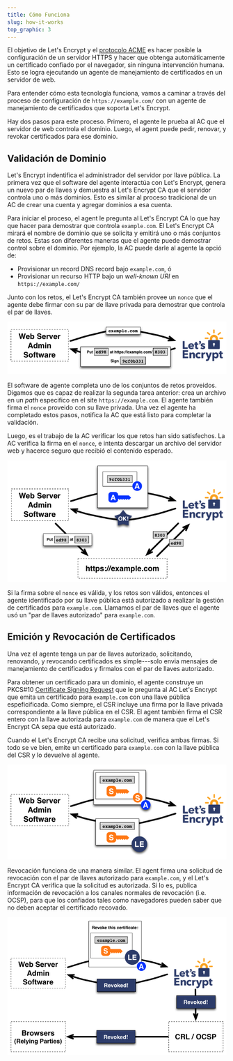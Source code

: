 ```yaml
---
title: Cómo Funciona
slug: how-it-works
top_graphic: 3
---
```


El objetivo de Let's&nbsp;Encrypt y el [protocolo ACME](https://ietf-wg-acme.github.io/acme/) es hacer posible la configuraci&oacute;n de un servidor HTTPS y hacer que obtenga autom&aacute;ticamente un certificado confiado por el navegador, sin ninguna intervenci&oacute;n humana. Esto se logra ejecutando un agente de manejamiento de certificados en un servidor de web.

Para entender c&oacute;mo esta tecnolog&iacute;a funciona, vamos a caminar a trav&eacute;s del proceso de configuraci&oacute;n de `https://example.com/` con un agente de manejamiento de certificados que soporta Let's&nbsp;Encrypt.

Hay dos pasos para este proceso. Primero, el agente le prueba al AC que el servidor de web controla el dominio. Luego, el agent puede pedir, renovar, y revokar certificados para ese dominio.

## Validaci&oacute;n de Dominio

Let's&nbsp;Encrypt indentifica el administrador del servidor por llave p&uacute;blica. La primera vez que el software del agente interact&uacute;a con Let's&nbsp;Encrypt, genera un nuevo par de llaves y demuestra al Let's&nbsp;Encrypt CA que el servidor controla uno o m&aacute;s dominios. Esto es similar al proceso tradicional de un AC de crear una cuenta y agregar dominios a esa cuenta.

Para iniciar el proceso, el agent le pregunta al Let's&nbsp;Encrypt CA lo que hay que hacer para demostrar que controla `example.com`. El Let's Encrypt CA mirar&aacute; el nombre de dominio que se solicita y emitir&aacute; uno o m&aacute;s conjuntos de retos. Estas son diferentes maneras que el agente puede demostrar control sobre el dominio. Por ejemplo, la AC puede darle al agente la opci&oacute; de:

* Provisionar un record DNS record bajo `example.com`, &oacute;
* Provisionar un recurso HTTP bajo un *well-known URI* en `https://example.com/`

Junto con los retos, el Let's Encrypt CA tambi&eacute;n provee un `nonce` que el agente debe firmar con su par de llave privada para demostrar que controla el par de llaves.

<div class="howitworks-figure">
<img alt="Solicitando retos para validar example.com"
     src="/images/howitworks_challenge.png"/>
</div>

El software de agente completa uno de los conjuntos de retos proveidos. Digamos que es capaz de realizar la segunda tarea anterior: crea un archivo en un *path* especifico en el site `https://example.com`. El agente tambi&eacute;n firma el `nonce` proveido con su llave privada. Una vez el agente ha completado estos pasos, notifica la AC que est&aacute; listo para completar la validaci&oacute;n.

Luego, es el trabajo de la AC verificar los que retos han sido satisfechos. La AC verifica la firma en el `nonce`, e intenta descargar un archivo del servidor web y hacerce seguro que recibi&oacute; el contenido esperado.

<div class="howitworks-figure">
<img alt="Solicitando autorizaci&oacute;n para actuar por example.com"
     src="/images/howitworks_authorization.png"/>
</div>

Si la firma sobre el `nonce` es v&aacute;lida, y los retos son v&aacute;lidos, entonces el agente identificado por su llave p&uacute;blica est&aacute; autorizado a realizar la gesti&oacute;n de certificados para `example.com`. Llamamos el par de llaves que el agente us&oacute; un "par de llaves autorizado" para `example.com`.


## Emici&oacute;n y Revocaci&oacute;n de Certificados

Una vez el agente tenga un par de llaves autorizado, solicitando, renovando, y revocando certificados es simple---solo envia mensajes de manejamiento de certificados y firmalos con el par de llaves autorizado.

Para obtener un certificado para un dominio, el agente construye un PKCS#10 [Certificate Signing Request](https://tools.ietf.org/html/rfc2986) que le pregunta al AC Let's Encrypt que emita un certificado para `example.com` con una llave p&uacute;blica espeficificada. Como siempre, el CSR incluye una firma por la llave privada correspondiente a la llave p&uacute;blica en el CSR. El agent tambi&eacute;n firma el CSR entero con la llave autorizada para `example.com` de manera que el Let's Encrypt CA sepa que est&aacute; autorizado.

Cuando el Let's Encrypt CA recibe una solicitud, verifica ambas firmas. Si todo se ve bien, emite un certificado para `example.com` con la llave p&uacute;blica del CSR y lo devuelve al agente.

<div class="howitworks-figure">
<img alt="Solicitando un certificado para example.com"
     src="/images/howitworks_certificate.png"/>
</div>

Revocaci&oacute;n funciona de una manera similar. El agent firma una solicitud de revocaci&oacute;n con el par de llaves autorizado para `example.com`, y el Let's Encrypt CA verifica que la solicitud es autorizada. Si lo es, publica informaci&oacute;n de revocaci&oacute;n a los canales normales de revocaci&oacute;n (i.e. OCSP), para que los confiados tales como navegadores pueden saber que no deben aceptar el certificado recovado.

<div class="howitworks-figure">
<img alt="Solicitando revocaci&oacute;n del certifiado para example.com"
     src="/images/howitworks_revocation.png"/>
</div>

